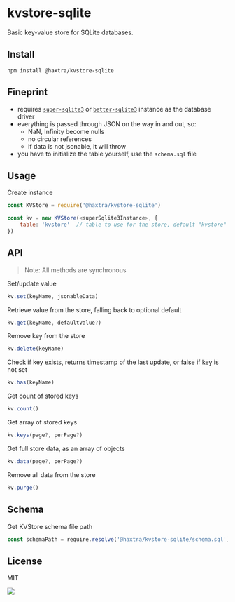 # kvstore-sqlite

Basic key-value store for SQLite databases.


## Install
```
npm install @haxtra/kvstore-sqlite
```

## Fineprint

- requires [`super-sqlite3`](https://github.com/haxtra/super-sqlite3) or [`better-sqlite3`](https://github.com/WiseLibs/better-sqlite3) instance as the database driver
- everything is passed through JSON on the way in and out, so:
    - NaN, Infinity become nulls
    - no circular references
    - if data is not jsonable, it will throw
- you have to initialize the table yourself, use the `schema.sql` file


## Usage

Create instance

```js
const KVStore = require('@haxtra/kvstore-sqlite')

const kv = new KVStore(<superSqlite3Instance>, {
    table: 'kvstore'  // table to use for the store, default "kvstore"
})
```

## API

> Note: All methods are synchronous

Set/update value
```js
kv.set(keyName, jsonableData)
```

Retrieve value from the store, falling back to optional default
```js
kv.get(keyName, defaultValue?)
```

Remove key from the store
```js
kv.delete(keyName)
```

Check if key exists, returns timestamp of the last update, or false if key is not set
```js
kv.has(keyName)
```

Get count of stored keys
```js
kv.count()
```

Get array of stored keys
```js
kv.keys(page?, perPage?)
```

Get full store data, as an array of objects
```js
kv.data(page?, perPage?)
```

Remove all data from the store
```js
kv.purge()
```

## Schema

Get KVStore schema file path
```js
const schemaPath = require.resolve('@haxtra/kvstore-sqlite/schema.sql')
```

## License

MIT

![](https://hello.haxtra.com/gh-kvstore-sqlite)